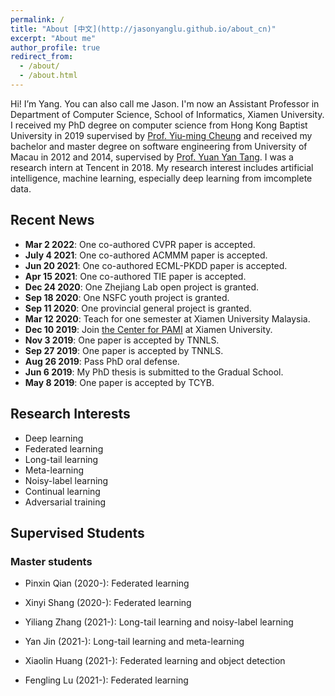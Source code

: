 ```yaml
---
permalink: /
title: "About [中文](http://jasonyanglu.github.io/about_cn)"
excerpt: "About me"
author_profile: true
redirect_from:
  - /about/
  - /about.html
---
```



Hi! I’m Yang. You can also call me Jason. I'm now an Assistant Professor in Department of Computer Science, School of Informatics, Xiamen University. I received my PhD degree on computer science from Hong Kong Baptist University in 2019 supervised by [Prof. Yiu-ming Cheung](http://www.comp.hkbu.edu.hk/~ymc/) and received my bachelor and master degree on software engineering from University of Macau in 2012 and 2014, supervised by [Prof. Yuan Yan Tang](https://www.fst.um.edu.mo/en/staff/fstyyt.html). I was a research intern at Tencent in 2018. My research interest includes artificial intelligence, machine learning, especially deep learning from imcomplete data.




## Recent News
* **Mar 2 2022**: One co-authored CVPR paper is accepted.
* **July 4 2021**: One co-authored ACMMM paper is accepted.
* **Jun 20 2021**: One co-authored ECML-PKDD paper is accepted.
* **Apr 15 2021**: One co-authored TIE paper is accepted.
* **Dec 24 2020**: One Zhejiang Lab open project is granted.
* **Sep 18 2020**: One NSFC youth project is granted.
* **Sep 11 2020**: One provincial general project is granted.
* **Mar 12 2020**: Teach for one semester at Xiamen University Malaysia.
* **Dec 10 2019**: Join [the Center for PAMI](http://pami.xmu.edu.cn/) at Xiamen University. 
* **Nov 3 2019**: One paper is accepted by TNNLS.
* **Sep 27 2019**: One paper is accepted by TNNLS.
* **Aug 26 2019**: Pass PhD oral defense.
* **Jun 6 2019**: My PhD thesis is submitted to the Gradual School.
* **May 8 2019**: One paper is accepted by TCYB.



## Research Interests

* Deep learning
* Federated learning
* Long-tail learning
* Meta-learning
* Noisy-label learning
* Continual learning
* Adversarial training



## Supervised Students

### Master students

* Pinxin Qian (2020-): Federated learning

* Xinyi Shang (2020-): Federated learning

* Yiliang Zhang (2021-): Long-tail learning and noisy-label learning

* Yan Jin (2021-): Long-tail learning and meta-learning

* Xiaolin Huang (2021-): Federated learning and object detection

* Fengling Lu (2021-): Federated learning